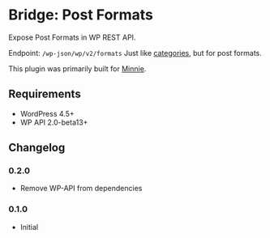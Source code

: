 # Bridge: Post Formats
Expose Post Formats in WP REST API.

Endpoint: `/wp-json/wp/v2/formats`
Just like [categories](http://v2.wp-api.org/reference/categories/), but for post formats.

This plugin was primarily built for [Minnie](https://github.com/kucrut/minnie).

## Requirements
* WordPress 4.5+
* WP API 2.0-beta13+

## Changelog
### 0.2.0
* Remove WP-API from dependencies

### 0.1.0
* Initial
